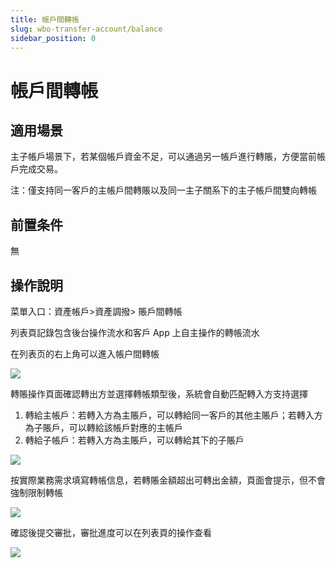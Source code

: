 ```yaml
---
title: 帳戶間轉帳
slug: wbo-transfer-account/balance
sidebar_position: 0
---
```



# 帳戶間轉帳

## 適用場景

主子帳戶場景下，若某個帳戶資金不足，可以通過另一帳戶進行轉賬，方便當前帳戶完成交易。

注：僅支持同一客戶的主帳戶間轉賬以及同一主子關系下的主子帳戶間雙向轉帳

## 前置条件

無

## 操作說明

菜單入口：資產帳戶&gt;資產調撥&gt; 賬戶間轉帳

列表頁記錄包含後台操作流水和客戶 App 上自主操作的轉帳流水

在列表页的右上角可以進入帳户間轉帳

<img src="/assets/G2Qdbt47zo3TE1xYETgcRky0nPh.png"/>

轉賬操作頁面確認轉出方並選擇轉帳類型後，系統會自動匹配轉入方支持選擇

1. 轉給主帳戶：若轉入方為主賬戶，可以轉給同一客戶的其他主賬戶；若轉入方為子賬戶，可以轉給該帳戶對應的主帳戶
2. 轉給子帳戶：若轉入方為主賬戶，可以轉給其下的子賬戶

<img src="/assets/EGJXbvzTHogHMPxIQEicjOWfns0.png"/>

按實際業務需求填寫轉帳信息，若轉賬金額超出可轉出金額，頁面會提示，但不會強制限制轉帳

<img src="/assets/DMvYbIaploCKIGx4EjcchULInab.png"/>

確認後提交審批，審批進度可以在列表頁的操作查看

<img src="/assets/XhftbntcCo0o9Xxn3Vpc7kfznnb.png"/>

